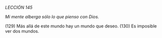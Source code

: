 *LECCIÓN 145*

*Mi mente alberga sólo lo que pienso con Dios.*

(129) Más allá de este mundo hay un mundo que deseo.
(130) Es imposible ver dos mundos.